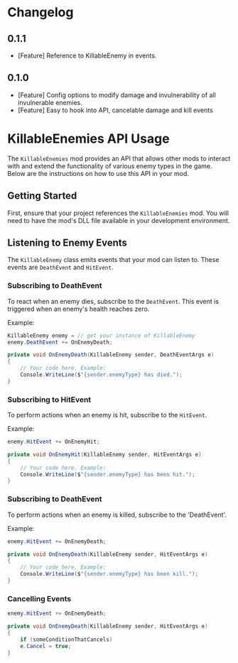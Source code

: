 # Changelog

## 0.1.1
- [Feature] Reference to KillableEnemy in events.

## 0.1.0
- [Feature] Config options to modify damage and invulnerability of all invulnerable enemies.
- [Feature] Easy to hook into API, cancelable damage and kill events

# KillableEnemies API Usage

The `KillableEnemies` mod provides an API that allows other mods to interact with and extend the functionality of various enemy types in the game. Below are the instructions on how to use this API in your mod.

## Getting Started

First, ensure that your project references the `KillableEnemies` mod. You will need to have the mod's DLL file available in your development environment.

## Listening to Enemy Events

The `KillableEnemy` class emits events that your mod can listen to. These events are `DeathEvent` and `HitEvent`.

### Subscribing to DeathEvent

To react when an enemy dies, subscribe to the `DeathEvent`. This event is triggered when an enemy's health reaches zero.

Example:
```csharp
KillableEnemy enemy = // get your instance of KillableEnemy
enemy.DeathEvent += OnEnemyDeath;

private void OnEnemyDeath(KillableEnemy sender, DeathEventArgs e)
{
    // Your code here. Example:
    Console.WriteLine($"{sender.enemyType} has died.");
}
```

### Subscribing to HitEvent

To perform actions when an enemy is hit, subscribe to the `HitEvent`.

Example:
```csharp
enemy.HitEvent += OnEnemyHit;

private void OnEnemyHit(KillableEnemy sender, HitEventArgs e)
{
    // Your code here. Example:
    Console.WriteLine($"{sender.enemyType} has been hit.");
}
```

### Subscribing to DeathEvent

To perform actions when an enemy is killed, subscribe to the 'DeathEvent'.

Example:
```csharp
enemy.HitEvent += OnEnemyDeath;

private void OnEnemyDeath(KillableEnemy sender, HitEventArgs e)
{
    // Your code here. Example:
    Console.WriteLine($"{sender.enemyType} has been kill.");
}
```


### Cancelling Events
```csharp
enemy.HitEvent += OnEnemyDeath;

private void OnEnemyDeath(KillableEnemy sender, HitEventArgs e)
{
    if (someConditionThatCancels)
	e.Cancel = true;
}
```
